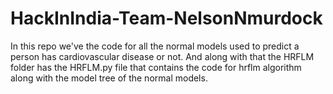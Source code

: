 # HackInIndia-Team-NelsonNmurdock

In this repo we've the code for all the normal models used to predict a person has cardiovascular disease or not. And along with that the HRFLM folder has the HRFLM.py file that contains the code for hrflm algorithm along with the model tree of the normal models.
